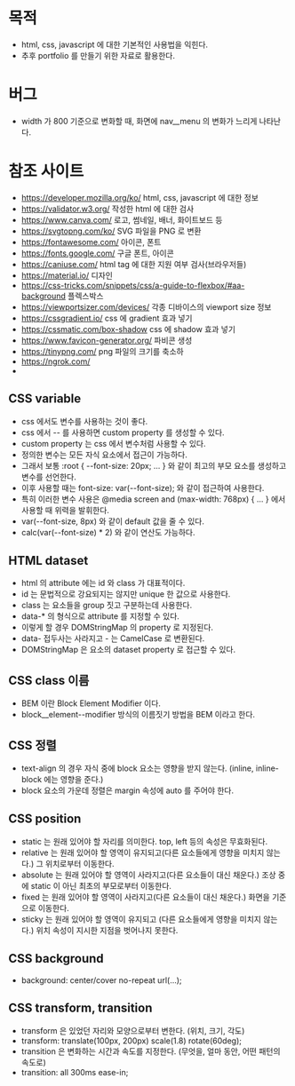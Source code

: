 # 목적

- html, css, javascript 에 대한 기본적인 사용법을 익힌다.
- 추후 portfolio 를 만들기 위한 자료로 활용한다.

# 버그
- width 가 800 기준으로 변화할 때, 화면에 nav__menu 의 변화가 느리게 나타난다. 

# 참조 사이트

- https://developer.mozilla.org/ko/ html, css, javascript 에 대한 정보
- https://validator.w3.org/ 작성한 html 에 대한 검사
- https://www.canva.com/ 로고, 썸네일, 배너, 화이트보드 등
- https://svgtopng.com/ko/ SVG 파일을 PNG 로 변환
- https://fontawesome.com/ 아이콘, 폰트
- https://fonts.google.com/ 구글 폰트, 아이콘
- https://caniuse.com/ html tag 에 대한 지원 여부 검사(브라우저들)
- https://material.io/ 디자인
- https://css-tricks.com/snippets/css/a-guide-to-flexbox/#aa-background 플렉스박스
- https://viewportsizer.com/devices/ 각종 디바이스의 viewport size 정보
- https://cssgradient.io/ css 에 gradient 효과 넣기
- https://cssmatic.com/box-shadow css 에 shadow 효과 넣기
- https://www.favicon-generator.org/ 파비콘 생성
- https://tinypng.com/ png 파일의 크기를 축소하
- https://ngrok.com/
-

## CSS variable

- css 에서도 변수를 사용하는 것이 좋다.
- css 에서 -- 를 사용하면 custom property 를 생성할 수 있다.
- custom property 는 css 에서 변수처럼 사용할 수 있다.
- 정의한 변수는 모든 자식 요소에서 접근이 가능하다.
- 그래서 보통 :root { --font-size: 20px; ... } 와 같이 최고의 부모 요소를 생성하고 변수를 선언한다.
- 이후 사용할 때는 font-size: var(--font-size); 와 같이 접근하여 사용한다.
- 특히 이러한 변수 사용은 @media screen and (max-width: 768px) { ... } 에서 사용할 때 위력을 발휘한다.
- var(--font-size, 8px) 와 같이 default 값을 줄 수 있다.
- calc(var(--font-size) * 2) 와 같이 연산도 가능하다.

## HTML dataset

- html 의 attribute 에는 id 와 class 가 대표적이다.
- id 는 문법적으로 강요되지는 않지만 unique 한 값으로 사용한다.
- class 는 요소들을 group 짓고 구분하는데 사용한다.
- data-* 의 형식으로 attribute 를 지정할 수 있다.
- 이렇게 할 경우 DOMStringMap 의 property 로 지정된다.
- data- 접두사는 사라지고 - 는 CamelCase 로 변환된다.
- DOMStringMap 은 요소의 dataset property 로 접근할 수 있다.

## CSS class 이름

- BEM 이란 Block Element Modifier 이다.
- block__element--modifier 방식의 이름짓기 방법을 BEM 이라고 한다.

## CSS 정렬

- text-align 의 경우 자식 중에 block 요소는 영향을 받지 않는다. (inline, inline-block 에는 영향을 준다.)
- block 요소의 가운데 정렬은 margin 속성에 auto 를 주어야 한다.

## CSS position

- static 는 원래 있어야 할 자리를 의미한다. top, left 등의 속성은 무효화된다.
- relative 는 원래 있어야 할 영역이 유지되고(다른 요소들에게 영향을 미치지 않는다.) 그 위치로부터 이동한다.
- absolute 는 원래 있어야 할 영역이 사라지고(다른 요소들이 대신 채운다.) 조상 중에 static 이 아닌 최초의 부모로부터 이동한다.
- fixed 는 원래 있어야 할 영역이 사라지고(다른 요소들이 대신 채운다.) 화면을 기준으로 이동한다.
- sticky 는 원래 있어야 할 영역이 유지되고 (다른 요소들에게 영향을 미치지 않는다.) 위치 속성이 지시한 지점을 벗어나지 못한다.

## CSS background

- background: center/cover no-repeat url(...);

## CSS transform, transition

- transform 은 있었던 자리와 모양으로부터 변한다. (위치, 크기, 각도)
- transform: translate(100px, 200px) scale(1.8) rotate(60deg);
- transition 은 변화하는 시간과 속도를 지정한다. (무엇을, 얼마 동안, 어떤 패턴의 속도로)
- transition: all 300ms ease-in;


